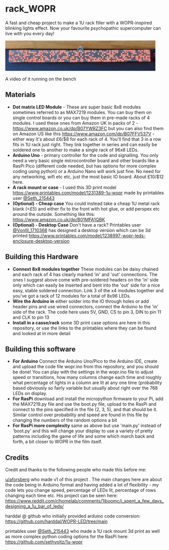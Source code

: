 # rack_WOPR

A fast and cheap project to make a 1U rack filler with a WOPR-inspired blinking lights effect. Now your favourite psychopathic supercomputer can live with you every day!

![Gif of WOPR running](https://github.com/elegantalchemist/rack-WOPR/blob/main/photos/WOPR-gifs.gif?raw=true)

A video of it running on the bench

## Materials
* **Dot matrix LED Module** - These are super basic 8x8 modules sometimes referred to as MAX7219 modules. You can buy them on single control boards or you can buy them in pre-made racks of 4 modules. I used these ones from Amazon UK in packs of 2  - https://www.amazon.co.uk/dp/B07YWRZ3FC but you can also find them on Amazon US like this https://www.amazon.com/dp/B07FFV537V - either way it's about £6/$8 for each rack of 4. You'll find that 3 in a row fits in 1U rack just right. They link together in series and can easily be soldered one to another to make a single rack of 96x8 LEDs.
* **Arduino Uno** - primary controller for the code and signalling. You only need a very basic single microcontroller board and other boards like a RasPi Pico (different code needed, but has options for more complex coding using python) or a Arduino Nano will work just fine. No need for any networking, wifi etc etc, just the most basic IO board. About £10/$12 here.
* **A rack mount or case** - I used this 3D print model https://www.printables.com/model/1231389-1u-wopr made by printables user [@Seth_215443](https://www.printables.com/@Seth_215443)
* **(Optional) - Cheap case** You could instead take a cheap 1U metal rack blank (<£5) and either fix to the front with hot glue, or add perspex etc around the outside. Something like this: https://www.amazon.co.uk/dp/B01MFA1QBK
* **(Optional) - Desktop Case** Don't have a rack? Printables user [@VonIII_1710368](https://www.printables.com/@VonIII_1710368) has designed a desktop version which can be 3d printed https://www.printables.com/model/1238997-wopr-leds-enclosure-desktop-version

## Building this Hardware
* **Connext 8x8 modules together** These modules can be daisy chained and each rack of 4 has clearly marked 'in' and 'out' connections. The ones I suggest above come with pre-soldered headers on the 'in' side only which can easily be inserted and bent into the 'out' side for a nice easy, stable soldered connection. Link 3 of the x4 modules together and you've got a rack of 12 modules for a total of 8x96 LEDs.
* **Wire the Arduino in** either solder into the IO through holes or add header pins and use wired connectors, connect the Arduino to the 'in' side of the rack. The code here uses 5V, GND, CS to pin 3, DIN to pin 11 and CLK to pin 13
* **Install in a casse/rack** some 3D print case options are here in this repository, or use the links to the printables where they can be found and looked at in more detail

## Building this software
* **For Arduino** Connect the Arduino Uno/Pico to the Arduino IDE, create and upload the code file wopr.ino from this repository, and you should be done! You can play with the settings in the wopr.ino file to adjust speed or transitions, how many columns change each time and roughly what percentage of lights in a column are lit at any one time (probability based obviously so fairly variable but usually about right over the 768 LEDs on display.
* **For RasPi** download and install the micropython firmware to your Pi, add the MAX7219.py file and use the boot.py file, upload to the RasPi and connect to the pins specified in the file (2, 3, 5), and that should be it. Similar control over probability and speed are found in this file by changing the numbers of the random options a bit
* **For RasPi more complexity** same as above but use 'main.py' instead of 'boot.py' and this will change your display to use a variety of pretty patterns including the game of life and some which march back and forth, a bit closer to WOPR in the film itself.

## Credits
Credit and thanks to the following people who made this before me:

[u/aforsberg](https://www.reddit.com/user/aforsberg/) who made v1 of this project . The main changes here are about the code being in Arduino format and having added a lot of flexibility - my code lets you change speed, percentage of LEDs lit, percentage of rows changing each time etc.
His project can be seen here: https://www.reddit.com/r/homelab/comments/1iboomc/i_spent_a_few_days_designing_a_1u_bar_of_leds/

harddal @ github who initially provided arduino code conversion: https://github.com/harddal/WOPR-LED/tree/main

printables user [@Seth_215443](https://www.printables.com/@Seth_215443) who made a 1U rack mount 3d print as well as more complex python coding options for the RasPi here: https://github.com/sethvoltz/1u-wopr
